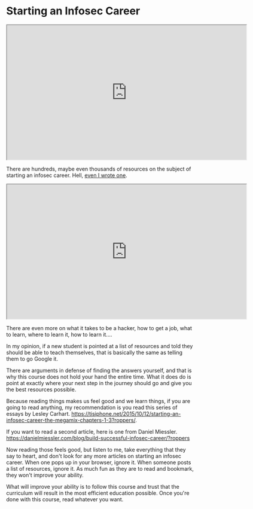 # Starting an Infosec Career

<iframe allowfullscreen class="fr-draggable" height="360" src="https://www.youtube.com/embed/DjRlL9JW-q8?wmode=opaque" width="640"></iframe>

  

There are hundreds, maybe even thousands of resources on the subject of
starting an infosec career. Hell,
<a href="https://www.hoppersroppers.org/library/breakIntoSecurity.html"
rel="noopener" target="_blank">even I wrote one</a>.

  

<iframe allowfullscreen class="fr-draggable" height="360" src="https://www.youtube.com/embed/KzoJCTc-3YQ?wmode=opaque" width="640"></iframe>  

There are even more on what it takes to be a hacker, how to get a job,
what to learn, where to learn it, how to learn it....

In my opinion, if a new student is pointed at a list of resources and
told they should be able to teach themselves, that is basically the same
as telling them to go Google it.

There are arguments in defense of finding the answers yourself, and that
is why this course does not hold your hand the entire time. What it does
do is point at exactly where your next step in the journey should go and
give you the best resources possible.

Because reading things makes us feel good and we learn things, if you
are going to read anything, my recommendation is you read this series of
essays by Lesley Carhart. <a
href="https://tisiphone.net/2015/10/12/starting-an-infosec-career-the-megamix-chapters-1-3?roppers/"
rel="noopener"
target="_blank">https://tisiphone.net/2015/10/12/starting-an-infosec-career-the-megamix-chapters-1-3?roppers/</a>.

If you want to read a second article, here is one from Daniel Miessler.
<a
href="https://danielmiessler.com/blog/build-successful-infosec-career/?roppers"
rel="noopener"
target="_blank">https://danielmiessler.com/blog/build-successful-infosec-career/?roppers</a>

Now reading those feels good, but listen to me, take everything that
they say to heart, and don't look for any more articles on starting an
infosec career. When one pops up in your browser, ignore it. When
someone posts a list of resources, ignore it. As much fun as they are to
read and bookmark, they won't improve your ability.

What will improve your ability is to follow this course and trust that
the curriculum will result in the most efficient education possible.
Once you're done with this course, read whatever you want.
